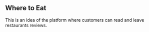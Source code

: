 ## Where to Eat

This is an idea of the platform where customers can read and leave restaurants reviews. 